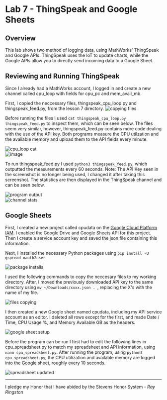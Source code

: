# Lab 7 - ThingSpeak and Google Sheets

## Overview
This lab shows two method of logging data, using MathWorks' ThingSpeak and Google APIs. ThingSpeak uses the IoT to update charts, while the Google APIs allow you to directly send incoming data to a Google Sheet.

## Reviewing and Running ThingSpeak
Since I already had a MathWorks account, I logged in and create a new channel called cpu_loop with fields for cpu_pc and mem_avail_mb. 

First, I copied the neccessary files, thingspeak_cpu_loop.py and thingspeak_feed.py, from the lesson 7 directory.
![copying files](https://github.com/user-attachments/assets/72902351-57b3-41ad-b597-97e525f203e0)

Before running the files I used ```cat thingspeak_cpu_loop.py thingspeak_feed.py``` to inspect them, which can be seen below. The files seem very similar, however, thingspeak_feed.py contains more code dealing with the use of the API key. Both programs measure the CPU utilzation and the available memory and upload them to the API fields every minute.

![cpu_loop cat](https://github.com/user-attachments/assets/98e167cc-6978-40d4-8864-3247e8de90e0)\
![image](https://github.com/user-attachments/assets/c49d02eb-8590-4b76-bc6c-4bad6181900a)

To run thingspeak_feed.py I used ```python3 thingspeak_feed.py```, which outputted the measurements every 60 seconds. Note: The API Key seen in the screenshot is no longer being used, I changed it after taking this screenshot. The statistics are then displayed in the ThingSpeak channel and can be seen below.

![program output](https://github.com/user-attachments/assets/0f51fe8a-d88b-42cd-93da-027d1d5c157b)\
![channel stats](https://github.com/user-attachments/assets/c80a5c20-9b61-47da-8689-5c5dba197e1a)


## Google Sheets
First, I created a new project called cpudata on the [Google Cloud Platform IAM](https://console.cloud.google.com/projectselector2/iam-admin/iam). I enabled the Google Drive and Google Sheets API for this project. Then I create a service account key and saved the json file containing this information.

Next, I installed the necessary Python packages using ```pip install -U gspread oauth2user```

![package installs](https://github.com/user-attachments/assets/b444d590-dabd-43d5-ad82-9e1f8c346003)

I used the following commands to copy the neccesary files to my working directory. After, I moved the previously downloaded API key to the same directory using ```mv ~/Downloads/xxxx.json . ```, replacing the X's with the name of my file.

![files copying](https://github.com/user-attachments/assets/bd60afab-cc89-4bcb-b4fa-a9c3678666eb)

I then created a new Google sheet named cpudata, including my API service account as an editor. I deleted all rows except for the first, and made Date / Time, CPU Usage %, and Memory Available GB as the headers. 

![google sheet setup](https://github.com/user-attachments/assets/ac97868a-28c8-4c02-82af-34c0e4fcfdc6)

Before the program can be run I first had to edit the following lines in cpu_spreadsheet.py to match my spreadsheet and API information, using ```nano cpu_spreadsheet.py```. After running the program, using ```python3 cpu_spreadsheet.py```, the CPU utilization and available memory are logged into the Google sheet, roughly every 10 seconds.

![spreadsheet updated](https://github.com/user-attachments/assets/d0d69875-0575-4736-a5a7-c909e0991bb9)

---
I pledge my Honor that I have abided by the Stevens Honor System - _Ray Ringston_
